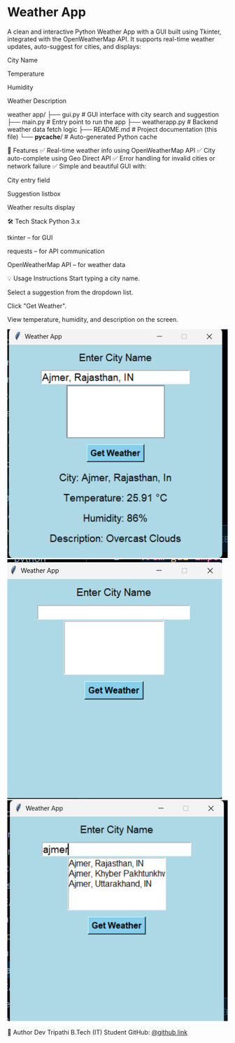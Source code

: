 # Weather App 
A clean and interactive Python Weather App with a GUI built using Tkinter, integrated with the OpenWeatherMap API.
It supports real-time weather updates, auto-suggest for cities, and displays:

 City Name

 Temperature

 Humidity

 Weather Description

weather app/
├── gui.py              # GUI interface with city search and suggestion
├── main.py             # Entry point to run the app
├── weatherapp.py       # Backend weather data fetch logic
├── README.md           # Project documentation (this file)
└── __pycache__/        # Auto-generated Python cache


🚀 Features
✅ Real-time weather info using OpenWeatherMap API
✅ City auto-complete using Geo Direct API
✅ Error handling for invalid cities or network failure
✅ Simple and beautiful GUI with:

City entry field

Suggestion listbox

Weather results display


🛠 Tech Stack
Python 3.x

tkinter – for GUI

requests – for API communication

OpenWeatherMap API – for weather data

💡 Usage Instructions
Start typing a city name.

Select a suggestion from the dropdown list.

Click "Get Weather".

View temperature, humidity, and description on the screen.

![alt text](<Screenshot 2025-07-14 205352.png>) 
![alt text](<Screenshot 2025-07-14 205329.png>) 
![alt text](<Screenshot 2025-07-14 205344.png>)

👤 Author
Dev Tripathi
B.Tech (IT) Student
GitHub: [@github link](https://github.com/Dev11221/OIBSIP_python)

